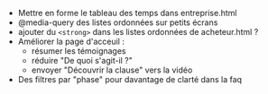 - Mettre en forme le tableau des temps dans entreprise.html
- @media-query des listes ordonnées sur petits écrans
- ajouter du `<strong>` dans les listes ordonnées de acheteur.html ?
- Améliorer la page d'acceuil :
  * résumer les témoignages
  * réduire "De quoi s'agit-il ?"
  * envoyer "Découvrir la clause" vers la vidéo
- Des filtres par "phase" pour davantage de clarté dans la faq
